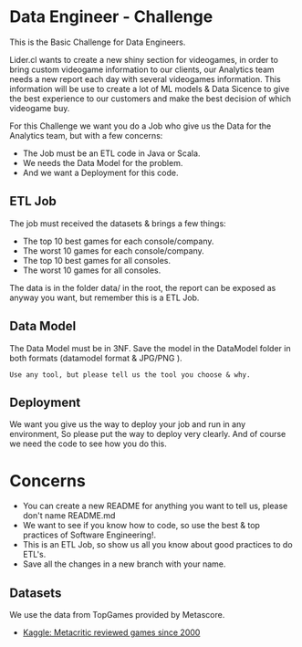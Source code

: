 # Data Engineer - Challenge
This is the Basic Challenge for Data Engineers. 

Lider.cl wants to create a new shiny section for videogames, in order to bring custom videogame information to our clients, our Analytics team needs a new report each day with several videogames information. This information will be use to create a lot of ML models & Data Sicence to give the best experience to our customers and make the best decision of which videogame buy.

For this Challenge we want you do a Job who give us the Data for the Analytics team, but with a few concerns:
- The Job must be an ETL code in Java or Scala.
- We needs the Data Model for the problem.
- And we want a Deployment for this code.

## ETL Job
The job must received the datasets & brings a few things:
- The top 10 best games for each console/company.
- The worst 10 games for each console/company.
- The top 10 best games for all consoles.
- The worst 10 games for all consoles.

The data is in the folder data/ in the root, the report can be exposed as anyway you want, but remember this is a ETL Job.


## Data Model
The Data Model must be in 3NF. 
Save the model in the DataModel folder in both formats (datamodel format & JPG/PNG ).
```
Use any tool, but please tell us the tool you choose & why.
```

## Deployment 

We want you give us the way to deploy your job and run in any environment, So please put the way to deploy very clearly.
And of course we need the code to see how you do this.


# Concerns
- You can create a new README for anything you want to tell us, please don't name README.md
- We want to see if you know how to code, so use the best & top practices of Software Engineering!.
- This is an ETL Job, so show us all you know about good practices to do ETL's.
- Save all the changes in a new branch with your name.


## Datasets
We use the data from TopGames provided by Metascore.

* [Kaggle: Metacritic reviewed games since 2000](https://www.kaggle.com/destring/metacritic-reviewed-games-since-2000)
